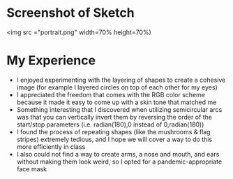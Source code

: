 # Screenshot of Sketch
<img src ="portrait.png" width=70% height=70%)
# My Experience 
- I enjoyed experimenting with the layering of shapes to create a cohesive image (for example I layered circles on top of each other for my eyes)
- I appreciated the freedom that comes with the RGB color scheme because it made it easy to come up with a skin tone that matched me
- Something interesting that I discovered when utilizing semicircular arcs was that you can vertically invert them by reversing the order of the start/stop parameters (i.e. radian(180),0 instead of 0,radian(180))
- I found the process of repeating shapes (like the mushrooms & flag stripes) extremely tedious, and I hope we will cover a way to do this more efficiently in class
- I also could not find a way to create arms, a nose and mouth, and ears without making them look weird, so I opted for a pandemic-appropriate face mask
